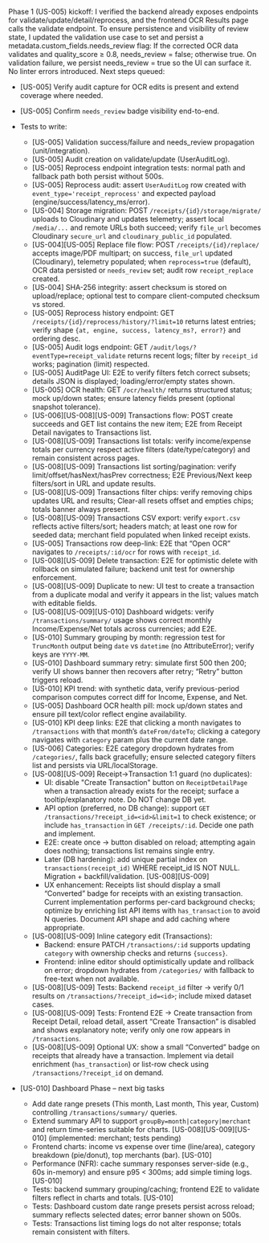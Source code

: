 Phase 1 (US-005) kickoff: I verified the backend already exposes endpoints for validate/update/detail/reprocess, and the frontend OCR Results page calls the validate endpoint. To ensure persistence and visibility of review state, I updated the validation use case to set and persist a metadata.custom_fields.needs_review flag:
If the corrected OCR data validates and quality_score ≥ 0.8, needs_review = false; otherwise true.
On validation failure, we persist needs_review = true so the UI can surface it.
No linter errors introduced.
Next steps queued:
- [US-005] Verify audit capture for OCR edits is present and extend coverage where needed.
- [US-005] Confirm `needs_review` badge visibility end-to-end.
- Tests to write:
  - [US-005] Validation success/failure and needs_review propagation (unit/integration).
  - [US-005] Audit creation on validate/update (UserAuditLog).
  - [US-005] Reprocess endpoint integration tests: normal path and fallback path both persist without 500s.
  - [US-005] Reprocess audit: assert `UserAuditLog` row created with `event_type='receipt_reprocess'` and expected payload (engine/success/latency_ms/error).
  - [US-004] Storage migration: POST `/receipts/{id}/storage/migrate/` uploads to Cloudinary and updates telemetry; assert local `/media/...` and remote URLs both succeed; verify `file_url` becomes Cloudinary `secure_url` and `cloudinary_public_id` populated.
  - [US-004][US-005] Replace file flow: POST `/receipts/{id}/replace/` accepts image/PDF multipart; on success, `file_url` updated (Cloudinary), telemetry populated; when `reprocess=true` (default), OCR data persisted or `needs_review` set; audit row `receipt_replace` created.
  - [US-004] SHA-256 integrity: assert checksum is stored on upload/replace; optional test to compare client-computed checksum vs stored.
  - [US-005] Reprocess history endpoint: GET `/receipts/{id}/reprocess/history/?limit=10` returns latest entries; verify shape `{at, engine, success, latency_ms?, error?}` and ordering desc.
  - [US-005] Audit logs endpoint: GET `/audit/logs/?eventType=receipt_validate` returns recent logs; filter by `receipt_id` works; pagination (limit) respected.
  - [US-005] AuditPage UI: E2E to verify filters fetch correct subsets; details JSON is displayed; loading/error/empty states shown.
  - [US-005] OCR health: GET `/ocr/health/` returns structured status; mock up/down states; ensure latency fields present (optional snapshot tolerance).
  - [US-006][US-008][US-009] Transactions flow: POST create succeeds and GET list contains the new item; E2E from Receipt Detail navigates to Transactions list.
  - [US-008][US-009] Transactions list totals: verify income/expense totals per currency respect active filters (date/type/category) and remain consistent across pages.
  - [US-008][US-009] Transactions list sorting/pagination: verify limit/offset/hasNext/hasPrev correctness; E2E Previous/Next keep filters/sort in URL and update results.
  - [US-008][US-009] Transactions filter chips: verify removing chips updates URL and results; Clear-all resets offset and empties chips; totals banner always present.
  - [US-008][US-009] Transactions CSV export: verify `export.csv` reflects active filters/sort; headers match; at least one row for seeded data; merchant field populated when linked receipt exists.
  - [US-005] Transactions row deep-link: E2E that “Open OCR” navigates to `/receipts/:id/ocr` for rows with `receipt_id`.
  - [US-008][US-009] Delete transaction: E2E for optimistic delete with rollback on simulated failure; backend unit test for ownership enforcement.
  - [US-008][US-009] Duplicate to new: UI test to create a transaction from a duplicate modal and verify it appears in the list; values match with editable fields.
  - [US-008][US-009][US-010] Dashboard widgets: verify `/transactions/summary/` usage shows correct monthly Income/Expense/Net totals across currencies; add E2E.
  - [US-010] Summary grouping by month: regression test for `TruncMonth` output being `date` vs `datetime` (no AttributeError); verify keys are `YYYY-MM`.
  - [US-010] Dashboard summary retry: simulate first 500 then 200; verify UI shows banner then recovers after retry; “Retry” button triggers reload.
  - [US-010] KPI trend: with synthetic data, verify previous-period comparison computes correct diff for Income, Expense, and Net.
  - [US-005] Dashboard OCR health pill: mock up/down states and ensure pill text/color reflect engine availability.
  - [US-010] KPI deep links: E2E that clicking a month navigates to `/transactions` with that month’s `dateFrom/dateTo`; clicking a category navigates with `category` param plus the current date range.
  - [US-006] Categories: E2E category dropdown hydrates from `/categories/`, falls back gracefully; ensure selected category filters list and persists via URL/localStorage.
  - [US-008][US-009] Receipt→Transaction 1:1 guard (no duplicates):
    - UI: disable "Create Transaction" button on `ReceiptDetailPage` when a transaction already exists for the receipt; surface a tooltip/explanatory note. Do NOT change DB yet.
    - API option (preferred, no DB change): support `GET /transactions/?receipt_id=<id>&limit=1` to check existence; or include `has_transaction` in `GET /receipts/:id`. Decide one path and implement.
    - E2E: create once → button disabled on reload; attempting again does nothing; transactions list remains single entry.
    - Later (DB hardening): add unique partial index on `transactions(receipt_id)` WHERE receipt_id IS NOT NULL. Migration + backfill/validation. [US-008][US-009]
    - UX enhancement: Receipts list should display a small “Converted” badge for receipts with an existing transaction. Current implementation performs per-card background checks; optimize by enriching list API items with `has_transaction` to avoid N queries. Document API shape and add caching where appropriate.
  - [US-008][US-009] Inline category edit (Transactions):
    - Backend: ensure PATCH `/transactions/:id` supports updating `category` with ownership checks and returns `{success}`.
    - Frontend: inline editor should optimistically update and rollback on error; dropdown hydrates from `/categories/` with fallback to free-text when not available.
  - [US-008][US-009] Tests: Backend `receipt_id` filter → verify 0/1 results on `/transactions/?receipt_id=<id>`; include mixed dataset cases.
  - [US-008][US-009] Tests: Frontend E2E → Create transaction from Receipt Detail, reload detail, assert “Create Transaction” is disabled and shows explanatory note; verify only one row appears in `/transactions`.
  - [US-008][US-009] Optional UX: show a small “Converted” badge on receipts that already have a transaction. Implement via detail enrichment (`has_transaction`) or list-row check using `/transactions/?receipt_id` on demand.

- [US-010] Dashboard Phase – next big tasks
  - Add date range presets (This month, Last month, This year, Custom) controlling `/transactions/summary/` queries.
  - Extend summary API to support `groupBy=month|category|merchant` and return time-series suitable for charts. [US-008][US-009][US-010] (implemented: merchant; tests pending)
  - Frontend charts: income vs expense over time (line/area), category breakdown (pie/donut), top merchants (bar). [US-010]
  - Performance (NFR): cache summary responses server-side (e.g., 60s in-memory) and ensure p95 < 300ms; add simple timing logs. [US-010]
  - Tests: backend summary grouping/caching; frontend E2E to validate filters reflect in charts and totals. [US-010]
  - Tests: Dashboard custom date range presets persist across reload; summary reflects selected dates; error banner shown on 500s.
  - Tests: Transactions list timing logs do not alter response; totals remain consistent with filters.